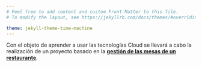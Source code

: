 ```yaml
---
# Feel free to add content and custom Front Matter to this file.
# To modify the layout, see https://jekyllrb.com/docs/themes/#overriding-theme-defaults

theme: jekyll-theme-time-machine
---
```

Con el objeto de aprender a usar las tecnologías Cloud se llevará a cabo la realización de un proyecto basado en la 
[**gestión de las mesas de un restaurante**](https://antmordhar.github.io/ProyectoCC/docs/documentacioninicial).

